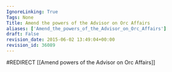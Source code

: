 ```yaml
---
IgnoreLinking: True
Tags: None
Title: Amend the powers of the Advisor on Orc Affairs
aliases: ['Amend_the_powers_of_the_Advisor_on_Orc_Affairs']
draft: False
revision_date: 2015-06-02 13:49:04+00:00
revision_id: 36089
---
```


#REDIRECT [[Amend powers of the Advisor on Orc Affairs]]